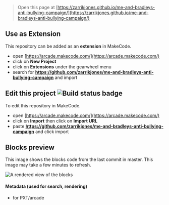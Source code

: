  


> Open this page at [https://zarrikjones.github.io/me-and-bradleys-anti-bullying-campaign/](https://zarrikjones.github.io/me-and-bradleys-anti-bullying-campaign/)

## Use as Extension

This repository can be added as an **extension** in MakeCode.

* open [https://arcade.makecode.com/](https://arcade.makecode.com/)
* click on **New Project**
* click on **Extensions** under the gearwheel menu
* search for **https://github.com/zarrikjones/me-and-bradleys-anti-bullying-campaign** and import

## Edit this project ![Build status badge](https://github.com/zarrikjones/me-and-bradleys-anti-bullying-campaign/workflows/MakeCode/badge.svg)

To edit this repository in MakeCode.

* open [https://arcade.makecode.com/](https://arcade.makecode.com/)
* click on **Import** then click on **Import URL**
* paste **https://github.com/zarrikjones/me-and-bradleys-anti-bullying-campaign** and click import

## Blocks preview

This image shows the blocks code from the last commit in master.
This image may take a few minutes to refresh.

![A rendered view of the blocks](https://github.com/zarrikjones/me-and-bradleys-anti-bullying-campaign/raw/master/.github/makecode/blocks.png)

#### Metadata (used for search, rendering)

* for PXT/arcade
<script src="https://makecode.com/gh-pages-embed.js"></script><script>makeCodeRender("{{ site.makecode.home_url }}", "{{ site.github.owner_name }}/{{ site.github.repository_name }}");</script>
